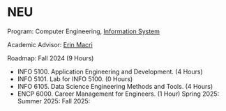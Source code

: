 # NEU
Program: Computer Engineering, [Information System](https://catalog.northeastern.edu/graduate/engineering/multidisciplinary/information-systems-msis/#programrequirementstext)

Academic Advisor: [Erin Macri](https://coe.northeastern.edu/people/macri-erin/)

Roadmap: 
Fall 2024 (9 Hours)
- INFO 5100. Application Engineering and Development. (4 Hours)
- INFO 5101. Lab for INFO 5100. (0 Hours)
- INFO 6105. Data Science Engineering Methods and Tools. (4 Hours)
- ENCP 6000. Career Management for Engineers. (1 Hour)
Spring 2025:
Summer 2025:
Fall 2025:
